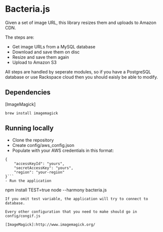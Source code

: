 Bacteria.js
===

Given a set of image URL, this library resizes them and uploads to Amazon CDN.

The steps are:
- Get image URLs from a MySQL database
- Download and save them on disc
- Resize and save them again
- Upload to Amazon S3

All steps are handled by seperate modules, so if you have a PostgreSQL database or use Rackspace cloud then you should eaisly be able to modify.

## Dependencies
[ImageMagick]
```
brew install imagemagick
```

## Running locally

- Clone the repository
- Create config/aws_config.json
- Populate with your AWS credentials in this format:
```
{
	"accessKeyId": "yours",
	"secretAccessKey": "yours",
	"region": "your-region"
}```
- Run the application
```
npm install
TEST=true node --harmony bacteria.js
```
If you omit test variable, the application will try to connect to database.

Every other configuration that you need to make should go in config/congif.js

[ImageMagick]:http://www.imagemagick.org/
